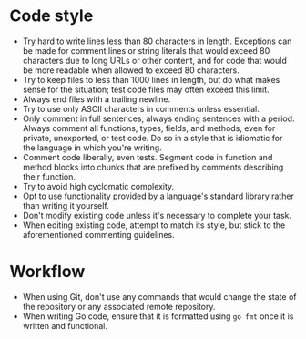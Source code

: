 # Code style
- Try hard to write lines less than 80 characters in length. Exceptions can be
  made for comment lines or string literals that would exceed 80 characters due
  to long URLs or other content, and for code that would be more readable when
  allowed to exceed 80 characters.
- Try to keep files to less than 1000 lines in length, but do what makes sense
  for the situation; test code files may often exceed this limit.
- Always end files with a trailing newline.
- Try to use only ASCII characters in comments unless essential.
- Only comment in full sentences, always ending sentences with a period. Always
  comment all functions, types, fields, and methods, even for private,
  unexported, or test code. Do so in a style that is idiomatic for the language
  in which you're writing.
- Comment code liberally, even tests. Segment code in function and method blocks
  into chunks that are prefixed by comments describing their function.
- Try to avoid high cyclomatic complexity.
- Opt to use functionality provided by a language's standard library rather than
  writing it yourself.
- Don't modify existing code unless it's necessary to complete your task.
- When editing existing code, attempt to match its style, but stick to the
  aforementioned commenting guidelines.

# Workflow
- When using Git, don't use any commands that would change the state of the
  repository or any associated remote repository.
- When writing Go code, ensure that it is formatted using `go fmt` once it is
  written and functional.
